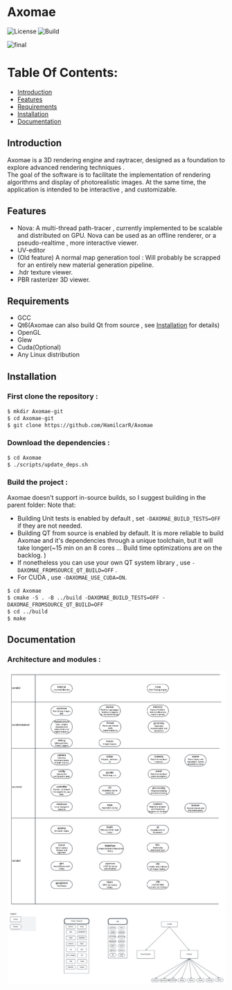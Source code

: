 # Axomae
![License](https://img.shields.io/badge/License-Apache%202.0-blue.svg) 
![Build](https://github.com/HamilcarR/Axomae/actions/workflows/cmake-single-platform.yml/badge.svg)


![final](Documentation/Screenshots/final.jpeg)

# Table Of Contents:
* [Introduction](#Introduction)
* [Features](#Features)
* [Requirements](#Requirements)
* [Installation](#Installation)
* [Documentation](#Documentation)

## Introduction

Axomae is a 3D rendering engine and raytracer, designed as a foundation to explore advanced rendering techniques .    
The goal of the software is to facilitate the implementation of rendering algorithms and display of photorealistic images. 
At the same time, the application is intended to be interactive , and customizable. 

## Features

* Nova: A multi-thread path-tracer , currently implemented to be scalable and distributed on GPU. Nova can be used as an offline renderer, or a pseudo-realtime , more interactive viewer. 
* UV-editor
* (Old feature) A normal map generation tool : Will probably be scrapped for an entirely new material generation pipeline. 
* .hdr texture viewer.
* PBR rasterizer 3D viewer. 

## Requirements

* GCC 
* Qt6(Axomae can also build Qt from source , see [Installation](#Installation) for details)
* OpenGL
* Glew
* Cuda(Optional)
* Any Linux distribution

## Installation

### First clone the repository : 

```
$ mkdir Axomae-git
$ cd Axomae-git
$ git clone https://github.com/HamilcarR/Axomae

```

### Download the dependencies : 

```
$ cd Axomae
$ ./scripts/update_deps.sh

```

### Build the project : 

Axomae doesn't support in-source builds, so I suggest building in the parent folder: 
Note that: 

- Building Unit tests is enabled by default , set ```-DAXOMAE_BUILD_TESTS=OFF``` if they are not needed. 
- Building QT from source is enabled by default. It is more reliable to build Axomae and it's dependencies through a unique toolchain, but it will take longer(~15 min on an 8 cores ... Build time optimizations are on the backlog. )
- If nonetheless you can use your own QT system library , use ```-DAXOMAE_FROMSOURCE_QT_BUILD=OFF``` .
- For CUDA , use ```-DAXOMAE_USE_CUDA=ON```.
```
$ cd Axomae
$ cmake -S . -B ../build -DAXOMAE_BUILD_TESTS=OFF -DAXOMAE_FROMSOURCE_QT_BUILD=OFF
$ cd ../build
$ make
```

## Documentation
### Architecture and modules : 
![Modules](Documentation/Axomae_modules.png)
![Architecture](Documentation/Axomae_architecture.png)

